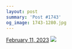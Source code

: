 ```yaml
---
layout: post
summary: 'Post #1743'
og_image: 1743-1280.jpg
---
```


<p>
  <time>
    <a href="/1743">February 11, 2023</a>
  </time>
  <a href="/1743">
    <img src="{{ site.assets_url }}/1743-640.jpg" srcset="{{ site.assets_url }}/1743-320.jpg 320w, {{ site.assets_url }}/1743-640.jpg 640w, {{ site.assets_url }}/1743-960.jpg 960w, {{ site.assets_url }}/1743-1280.jpg 1280w" sizes="(min-width: 700px) 50vw, calc(100vw - 2rem)" />
  </a>
</p>
